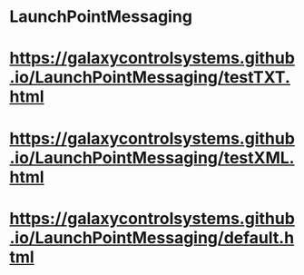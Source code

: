 # LaunchPointMessaging

# https://galaxycontrolsystems.github.io/LaunchPointMessaging/testTXT.html

# https://galaxycontrolsystems.github.io/LaunchPointMessaging/testXML.html

# https://galaxycontrolsystems.github.io/LaunchPointMessaging/default.html
